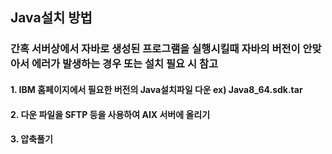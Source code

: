 ## Java설치 방법
### 간혹 서버상에서 자바로 생성된 프로그램을 실행시킬때 자바의 버전이 안맞아서 에러가 발생하는 경우 또는 설치 필요 시 참고

#### 1. IBM 홈페이지에서 필요한 버전의 Java설치파일 다운 ex) Java8_64.sdk.tar
#### 2. 다운 파일을 SFTP 등을 사용하여 AIX 서버에 올리기
#### 3. 압축풀기
         

